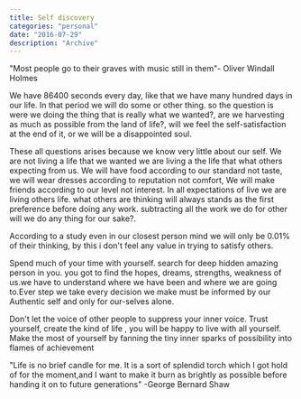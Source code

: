 ```yaml
---
title: Self discovery
categories: "personal"
date: "2016-07-29"
description: "Archive"
---
```


"Most people go to their graves with music still in them"- Oliver Windall Holmes

We have 86400 seconds every day, like that we have many hundred days in our life. In that period we will do some or other thing.  so the question is were we doing the thing that is really what we wanted?, are we harvesting as much as possible from the land of life?, will we feel the self-satisfaction at the end of it, or we will be a disappointed soul.


These all questions arises because we know very little about our self. We are not living a life that we wanted we are living a the life that what others expecting from us. We will have food according to our standard not taste, we will wear dresses according to reputation not comfort, We will make friends according to our level not interest. In all expectations of live we are living others life. what others are thinking will always stands as the first preference before doing any work. subtracting all the work we do for other will we do any thing for our sake?.

According to a study even in our closest person mind we will only be 0.01% of their thinking, by this i don't feel any value in trying to satisfy others.

Spend much of your time with yourself. search for deep hidden amazing person in you. you got to find the hopes, dreams, strengths, weakness of us.we have to understand where we have been and where we are going to.Ever step we take every decision we make must be informed by our Authentic self and only for our-selves alone.

Don't let the voice of other people to suppress your inner voice. Trust yourself, create the kind of life , you will be happy to live with all yourself. Make the most of yourself by fanning the tiny inner sparks of possibility into flames of achievement

"Life is no brief candle for me. It is a sort of splendid torch which I got hold of for the moment,and I want to make it burn as brightly as possible before handing it on to future generations" -George Bernard Shaw
